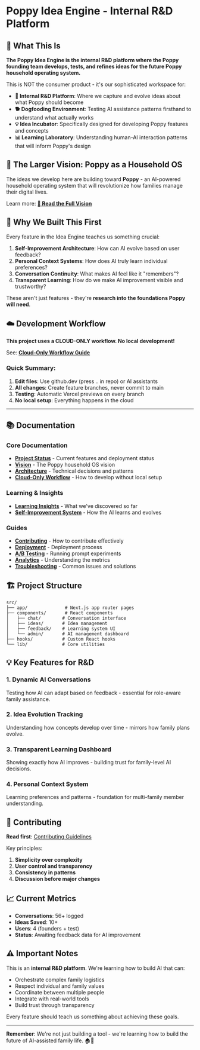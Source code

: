 # Poppy Idea Engine - Internal R&D Platform

## 🎯 What This Is

**The Poppy Idea Engine is the internal R&D platform where the Poppy founding team develops, tests, and refines ideas for the future Poppy household operating system.**

This is NOT the consumer product - it's our sophisticated workspace for:

- **🧪 Internal R&D Platform**: Where we capture and evolve ideas about what Poppy should become
- **🐕 Dogfooding Environment**: Testing AI assistance patterns firsthand to understand what actually works
- **💡 Idea Incubator**: Specifically designed for developing Poppy features and concepts
- **📊 Learning Laboratory**: Understanding human-AI interaction patterns that will inform Poppy's design

## 🚀 The Larger Vision: Poppy as a Household OS

The ideas we develop here are building toward **Poppy** - an AI-powered household operating system that will revolutionize how families manage their digital lives.

Learn more: [**📖 Read the Full Vision**](./docs/VISION.md)

## 🔬 Why We Built This First

Every feature in the Idea Engine teaches us something crucial:

1. **Self-Improvement Architecture**: How can AI evolve based on user feedback?
2. **Personal Context Systems**: How does AI truly learn individual preferences?
3. **Conversation Continuity**: What makes AI feel like it "remembers"?
4. **Transparent Learning**: How do we make AI improvement visible and trustworthy?

These aren't just features - they're **research into the foundations Poppy will need**.

## ☁️ Development Workflow

**This project uses a CLOUD-ONLY workflow. No local development!**

See: [**Cloud-Only Workflow Guide**](./CLOUD-ONLY-WORKFLOW.md)

### Quick Summary:
1. **Edit files**: Use github.dev (press `.` in repo) or AI assistants
2. **All changes**: Create feature branches, never commit to main
3. **Testing**: Automatic Vercel previews on every branch
4. **No local setup**: Everything happens in the cloud

---

## 📚 Documentation

### Core Documentation

- **[Project Status](./docs/PROJECT_STATUS.md)** - Current features and deployment status
- **[Vision](./docs/VISION.md)** - The Poppy household OS vision
- **[Architecture](./docs/ARCHITECTURE.md)** - Technical decisions and patterns
- **[Cloud-Only Workflow](./CLOUD-ONLY-WORKFLOW.md)** - How to develop without local setup

### Learning & Insights

- **[Learning Insights](./docs/LEARNING_INSIGHTS.md)** - What we've discovered so far
- **[Self-Improvement System](./docs/SELF_IMPROVEMENT_SYSTEM.md)** - How the AI learns and evolves

### Guides

- **[Contributing](./CONTRIBUTING.md)** - How to contribute effectively
- **[Deployment](./docs/guides/DEPLOYMENT.md)** - Deployment process
- **[A/B Testing](./docs/guides/AB_TESTING.md)** - Running prompt experiments
- **[Analytics](./docs/guides/ANALYTICS.md)** - Understanding the metrics
- **[Troubleshooting](./docs/guides/troubleshooting/)** - Common issues and solutions

## 🏗 Project Structure

```
src/
├── app/              # Next.js app router pages
├── components/       # React components
│   ├── chat/        # Conversation interface
│   ├── ideas/       # Idea management
│   ├── feedback/    # Learning system UI
│   └── admin/       # AI management dashboard
├── hooks/           # Custom React hooks
└── lib/             # Core utilities
```

## 💡 Key Features for R&D

### 1. Dynamic AI Conversations

Testing how AI can adapt based on feedback - essential for role-aware family assistance.

### 2. Idea Evolution Tracking

Understanding how concepts develop over time - mirrors how family plans evolve.

### 3. Transparent Learning Dashboard

Showing exactly how AI improves - building trust for family-level AI decisions.

### 4. Personal Context System

Learning preferences and patterns - foundation for multi-family member understanding.

## 🤝 Contributing

**Read first**: [Contributing Guidelines](./CONTRIBUTING.md)

Key principles:

1. **Simplicity over complexity**
2. **User control and transparency**
3. **Consistency in patterns**
4. **Discussion before major changes**

## 📈 Current Metrics

- **Conversations**: 56+ logged
- **Ideas Saved**: 10+
- **Users**: 4 (founders + test)
- **Status**: Awaiting feedback data for AI improvement

## ⚠️ Important Notes

This is an **internal R&D platform**. We're learning how to build AI that can:

- Orchestrate complex family logistics
- Respect individual and family values
- Coordinate between multiple people
- Integrate with real-world tools
- Build trust through transparency

Every feature should teach us something about achieving these goals.

---

**Remember**: We're not just building a tool - we're learning how to build the future of AI-assisted family life. 🏠🤖
